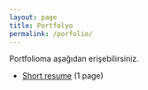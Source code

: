 ```yaml
---
layout: page
title: Portfolyo
permalink: /porfolio/
---
```


Portfolioma aşağıdan erişebilirsiniz.
<ul>
	<li><a href="short_cv.pdf">Short resume</a> (1 page)</li>
</ul>